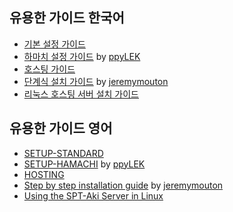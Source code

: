 ## 유용한 가이드 한국어

- [기본 설정 가이드](./Guides/Setup-Standard-Korean.md)
- [하마치 설정 가이드](./Guides/Setup-Hamachi-Korean.md) by [ppyLEK](https://github.com/ppyLEK)
- [호스팅 가이드](./Guides/HOSTING-Korean.md)
- [단계식 설치 가이드](./Guides/Step-By-Step-Installation-Guide-Korean.md) by [jeremymouton](https://github.com/jeremymouton)
- [리눅스 호스팅 서버 설치 가이드](./Guides/Run-Server-on-Linux-Korean.md)

## 유용한 가이드 영어

- [SETUP-STANDARD](./Guides/Setup-Standard-English.md)
- [SETUP-HAMACHI](./Guides/Setup-Hamachi-English.md) by [ppyLEK](https://github.com/ppyLEK)
- [HOSTING](./Guides/HOSTING-English.md)
- [Step by step installation guide](./Guides/Step-By-Step-Installation-Guide-English.md) by [jeremymouton](https://github.com/jeremymouton)
- [Using the SPT-Aki Server in Linux](./Guides/Run-Server-on-Linux-English.md)